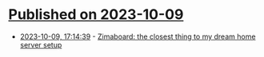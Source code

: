 # [Published on 2023-10-09](index.md)

* [2023-10-09, 17:14:39](https://lobste.rs/s/dnubad/zimaboard_closest_thing_my_dream_home) - [Zimaboard: the closest thing to my dream home server setup](https://ounapuu.ee/posts/2023/10/09/zimaboard/)
